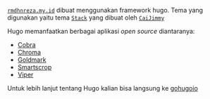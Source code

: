 [`rmdhnreza.my.id`](https://rmdhnreza.my.id) dibuat menggunakan framework hugo. Tema yang digunakan yaitu tema [`Stack`](https://github.com/CaiJimmy/hugo-theme-stack) yang dibuat oleh [`CaiJimmy`](https://github.com/CaiJimmy)

Hugo memanfaatkan berbagai aplikasi _open source_ diantaranya: 

* [Cobra](https://github.com/spf13/cobra)
* [Chroma](https://github.com/alecthomas/chroma)
* [Goldmark](https://github.com/yuin/goldmark)
* [Smartscrop](https://github.com/muesli/smartcrop)
* [Viper](https://github.com/spf13/viper)

Untuk lebih lanjut tentang Hugo kalian bisa langsung ke [gohugoio](https://github.com/gohugoio/hugo)
